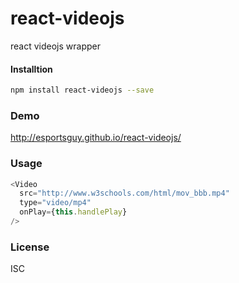# react-videojs
react videojs wrapper

#### Installtion
``` sh
npm install react-videojs --save
```

### Demo
http://esportsguy.github.io/react-videojs/

### Usage
``` javascript
<Video
  src="http://www.w3schools.com/html/mov_bbb.mp4"
  type="video/mp4"
  onPlay={this.handlePlay}
/>
```

### License
ISC
